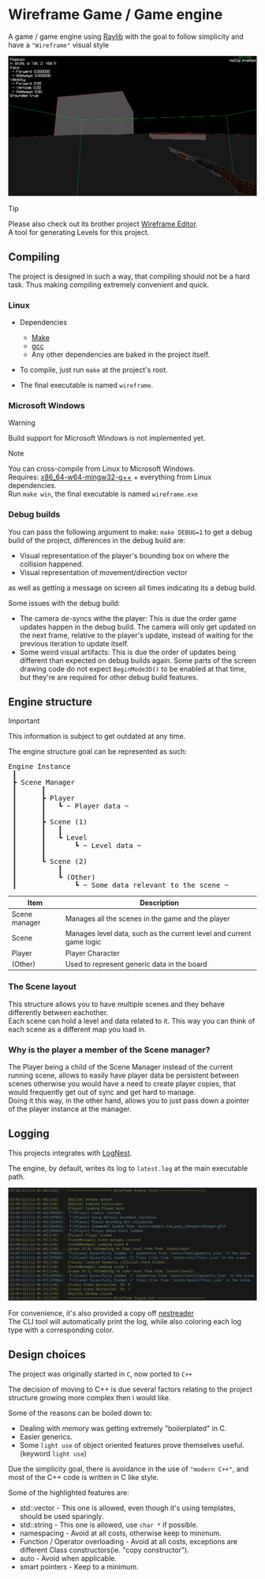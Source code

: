 # Wireframe Game / Game engine

A game / game engine using [Raylib](https://github.com/raysan5/raylib) with the goal to follow simplicity and have a `"Wireframe"` visual style

<img src="readme/1.png">

> [!TIP]
> Please also check out its brother project [Wireframe Editor](https://github.com/LeaoMartelo2/wireframe_editor).\
> A tool for generating Levels for this project.


## Compiling

The project is designed in such a way, that compiling should not be a hard task. Thus making compiling extremely convenient and quick.

### Linux
 - Dependencies
    - [Make](https://www.gnu.org/software/make/)
    - [gcc](https://gcc.gnu.org/)
    - Any other dependencies are baked in the project itself.

 - To compile, just run `make` at the project's root.
 - The final executable is named `wireframe`.

### Microsoft Windows

> [!WARNING]
> Build support for Microsoft Windows is not implemented yet.

> [!NOTE]
> You can cross-compile from Linux to Microsoft Windows.\
> Requires: [x86_64-w64-mingw32-g++](https://www.mingw-w64.org/) + everything from Linux dependencies.\
> Run `make win`, the final executable is named `wireframe.exe`


### Debug builds

You can pass the following argument to make:
`make DEBUG=1`
to get a debug build of the project, differences in the debug build are:

 - Visual representation of the player's bounding box on where the collision happened.
 - Visual representation of movement/direction vector

 as well as getting a message on screen all times indicating its a debug build.

Some issues with the debug build:
 - The camera de-syncs withe the player:
    This is due the order game updates happen in the debug build. The camera will only get updated on the next frame, relative to the player's update, instead of waiting for the previous iteration to update itself.
 - Some weird visual artifacts:
    This is due the order of updates being different than expected on debug builds again. Some parts of the screen drawing code do not expect `BeginMode3D()` to be enabled at that time, but they're are required for other debug build features.

## Engine structure

> [!IMPORTANT]
> This information is subject to get outdated at any time.

The engine structure goal can be represented as such:

<pre>
Engine Instance
 ┃
 ┣ Scene Manager 
 ┃      ┃
 ┃      ┣ Player
 ┃      ┃   ┗ ~ Player data ~
 ┃      ┃
 ┃      ┣ Scene (1)
 ┃      ┃   ┃
 ┃      ┃   ┗ Level
 ┃      ┃       ┗ ~ Level data ~
 ┃      ┃
 ┃      ┗ Scene (2)
 ┃          ┃
 ┃          ┗ (Other)
 ┃              ┗ ~ Some data relevant to the scene ~
</pre>

 

| Item          | Description                                                          | 
| ---           | ---                                                                  |
| Scene manager | Manages all the scenes in the game and the player                    |
| Scene         | Manages level data, such as the current level and current game logic |
| Player        | Player Character                                                     |
| (Other)       | Used to represent generic data in the board                          |


### The Scene layout

This structure allows you to have multiple scenes and they behave differently between eachother.\
Each scene can hold a level and data related to it. This way you can think of each scene as a different map you load in.

### Why is the player a member of the Scene manager?

The Player being a child of the Scene Manager instead of the current running scene, allows to easily have player data be persistent between scenes
otherwise you would have a need to create player copies, that would frequently get out of sync and get hard to manage.\
Doing it this way, in the other hand, allows you to just pass down a pointer of the player instance at the manager.


## Logging

This projects integrates with [LogNest](https://github.com/LeaoMartelo2/LogNest).

The engine, by default, writes its log to `latest.log` at the main executable path.


<img src="readme/2.png">

For convenience, it's also provided a copy off [nestreader](https://github.com/LeaoMartelo2/nestreader)\
The CLI tool will automatically print the log, while also coloring each log type with a corresponding color.


## Design choices

The project was originally started in `C`, now ported to `C++`

The decision of moving to C++ is due several factors relating to the project structure growing more complex then i would like.

Some of the reasons can be boiled down to:
 - Dealing with memory was getting extremely "boilerplated" in C.
 - Easier generics.
 - Some `light use` of object oriented features prove themselves useful. (keyword `light use`)


Due the simplicity goal, there is avoidance in the use of `"modern C++"`, and most of the C++ code is written in C like style.

Some of the highlighted features are:
 - std::vector - This one is allowed, even though it's using templates, should be used sparingly.
 - std::string - This one is allowed, use `char *` if possible.
 - namespacing - Avoid at all costs, otherwise keep to minimum.
 - Function / Operator overloading - Avoid at all costs, exceptions are different Class constructors(ie. "copy constructor").
 - auto - Avoid when applicable. 
 - smart pointers - Keep to a minimum.

